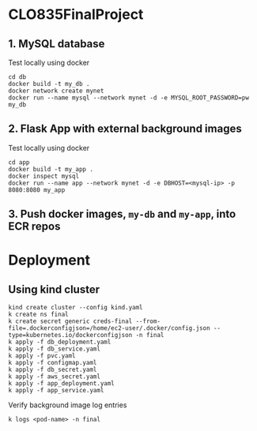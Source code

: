 # CLO835FinalProject

## 1. MySQL database
Test locally using docker 
```
cd db
docker build -t my_db .
docker network create mynet
docker run --name mysql --network mynet -d -e MYSQL_ROOT_PASSWORD=pw my_db
```


## 2. Flask App with external background images
Test locally using docker 
```
cd app
docker build -t my_app .
docker inspect mysql
docker run --name app --network mynet -d -e DBHOST=<mysql-ip> -p 8080:8080 my_app
```


## 3. Push docker images, `my-db` and `my-app`, into ECR repos


# Deployment

## Using kind cluster

```
kind create cluster --config kind.yaml
k create ns final
k create secret generic creds-final --from-file=.dockerconfigjson=/home/ec2-user/.docker/config.json --type=kubernetes.io/dockerconfigjson -n final
k apply -f db_deployment.yaml
k apply -f db_service.yaml
k apply -f pvc.yaml
k apply -f configmap.yaml 
k apply -f db_secret.yaml
k apply -f aws_secret.yaml
k apply -f app_deployment.yaml
k apply -f app_service.yaml
```

Verify background image log entries
```
k logs <pod-name> -n final
```
